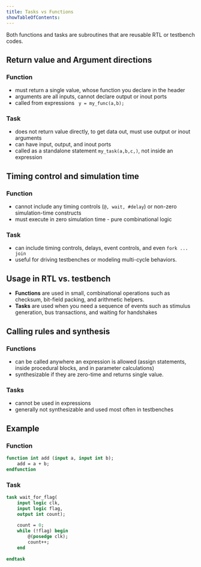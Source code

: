 ```yaml
---
title: Tasks vs Functions
showTableOfContents:
---
```

Both functions and tasks are subroutines that are reusable RTL or testbench codes.

## Return value and Argument directions
### Function

- must return a single value, whose function you declare in the header
- arguments are all inputs, cannot declare output or inout ports
- called from expressions ` y = my_func(a,b);`

### Task

- does not return value directly, to get data out, must use output or inout arguments
- can have input, output, and inout ports
- called as a standalone statement `my_task(a,b,c,)`, not inside an expression

## Timing control and simulation time

### Function

- cannot include any timing controls (`@, wait, #delay`) or non-zero simulation-time constructs
- must execute in zero simulation time - pure combinational logic

### Task

- can include timing controls, delays, event controls, and even `fork ... join`
- useful for driving testbenches or modeling multi-cycle behaviors.

## Usage in RTL vs. testbench

- **Functions** are used in small, combinational operations such as checksum, bit-field packing, and arithmetic helpers.
- **Tasks** are used when you need a sequence of events such as stimulus generation, bus transactions, and waiting for handshakes

## Calling rules and synthesis
### Functions 

- can be called anywhere an expression is allowed (assign statements, inside procedural blocks, and in parameter calculations)
- synthesizable if they are zero-time and returns single value.

### Tasks

- cannot be used in expressions
- generally not synthesizable and used most often in testbenches

## Example
### Function

```sv
function int add (input a, input int b);
	add = a + b;
endfunction
```

### Task

```sv
task wait_for_flag(
	input logic clk,
	input logic flag,
	output int count);
	
	count = 0;
	while (!flag) begin
		@(posedge clk);
		count++;
	end
	
endtask
```